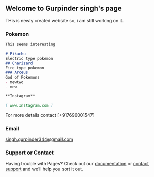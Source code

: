 ## Welcome to Gurpinder singh's page

THis is newly created website
so, i am still working on it.

### Pokemon
```markdown
This seems interesting

# Pikachu
Electric type pokemon
## Charizard
Fire type pokemon
### Arceus
God of Pokemons
- mewtwo
- mew

**Instagram** 

[ www.Instagram.com ] 
```

For more details contact [+917696001547]

### Email
singh.gurpinder344@gmail.com


### Support or Contact

Having trouble with Pages? Check out our [documentation](https://docs.github.com/categories/github-pages-basics/) or [contact support](https://github.com/contact) and we’ll help you sort it out.
